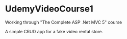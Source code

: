 # UdemyVideoCourse1
Working through "The Complete ASP .Net MVC 5" course

A simple CRUD app for a fake video rental store.
